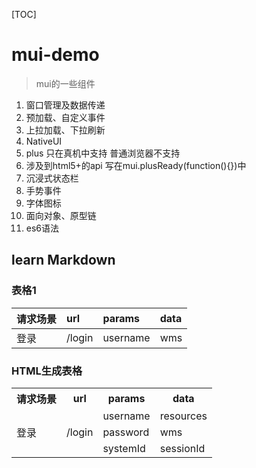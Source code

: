 [TOC]
# mui-demo
>mui的一些组件
1. 窗口管理及数据传递
2. 预加载、自定义事件
3. 上拉加载、下拉刷新
4. NativeUI 
5. plus 只在真机中支持 普通浏览器不支持
6. 涉及到html5+的api 写在mui.plusReady(function(){})中
7. 沉浸式状态栏
8. 手势事件
9. 字体图标
10. 面向对象、原型链
11. es6语法

## learn Markdown
### 表格1
| 请求场景 | url | params | data |
|:--------|:----|:-------|:-----|
| 登录     | /login| username | wms |

### HTML生成表格
<table>
  <tr>
    <th>请求场景</th>
    <th>url</th>
    <th>params</th>
    <th colspan="2">data</th>
  </tr>
  <tr>
    <td rowspan="3">登录</td>
    <td rowspan="3">/login</td>
    <td>username</td>
    <td colspan="2">resources</td>
  </tr>
  <tr>
    <td>password</td>
    <td colspan="2">wms</td>
  </tr>
  <tr>
    <td>systemId</td>
    <td colspan="2">sessionId</td>
  </tr>
</table>